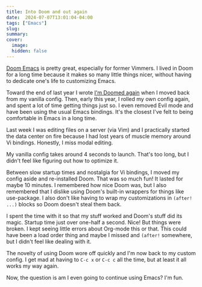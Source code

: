 ```yaml
---
title: Into Doom and out again
date:  2024-07-07T13:01:04-04:00
tags: ["Emacs"]
slug: 
summary:
cover:
  image: 
  hidden: false
---
```



[Doom Emacs](https://github.com/doomemacs/doomemacs) is pretty great, especially for former Vimmers. I lived in Doom for a long time because it makes so many little things nicer, without having to dedicate one's life to customizing Emacs.

Toward the end of last year I wrote [I'm Doomed again](/posts/2023/11/im-doomed-again) when I moved back from my vanilla config. Then, early this year, I rolled my own config again, and spent a lot of time getting things just so. I even removed Evil mode and have been using the usual Emacs bindings. It's the closest I've felt to being comfortable in Emacs in a long time.

Last week I was editing files on a server (via Vim) and I practically started the data center on fire because I had lost years of muscle memory around Vi bindings. Honestly, I miss modal editing.

My vanilla config takes around 4 seconds to launch. That's too long, but I didn't feel like figuring out how to optimize it. 

Between slow startup times and nostalgia for Vi bindings, I moved my config aside and re-installed Doom. That was so much fun! It lasted for maybe 10 minutes. I remembered how nice Doom was, but I also remembered that I dislike using Doom's built-in wrappers for things like use-package. I also don't like having to wrap my customizations in `(after! ...)` blocks so Doom doesn't steal them back.

I spent the time with it so that my stuff worked and Doom's stuff did its magic. Startup time just over one-half a second. Nice! But things were broken. I kept seeing little errors about Org-mode this or that. This could have been a load order thing and maybe I missed and `(after!` somewhere, but I didn't feel like dealing with it.

The novelty of using Doom wore off quickly and I'm now back to my custom config. I get mad at having to `C-c x` or `C-c c` all the time, but at least it all works my way again.

Now, the question is am I even going to continue using Emacs? I'm fun.